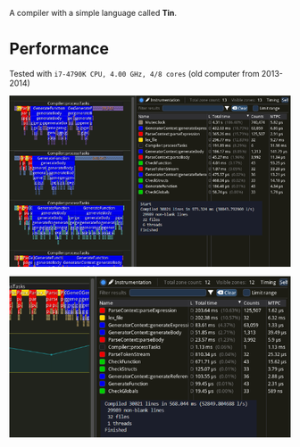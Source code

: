 A compiler with a simple language called **Tin**.

# Performance
Tested with `i7-4790K CPU, 4.00 GHz, 4/8 cores` (old computer from 2013-2014)

![](docs/performance_mutex_overhead.png)

![](docs/performance_single_thread.png)